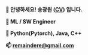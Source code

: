 **👋 안녕하세요! 송광원 ([CV](https://drive.google.com/file/d/1GczKt3ifJySsDR5Gk4arVPS1L8Xx-h0u/view?usp=sharing)) 입니다.**   
  
**🌱 ML / SW Engineer**   
  
**👀 Python(Pytorch), Java, C++**   
  
**📫 remaindere@gmail.com**   
  
<!---
remaindere/remaindere is a ✨ special ✨ repository because its `README.md` (this file) appears on your GitHub profile.
You can click the Preview link to take a look at your changes.
--->
